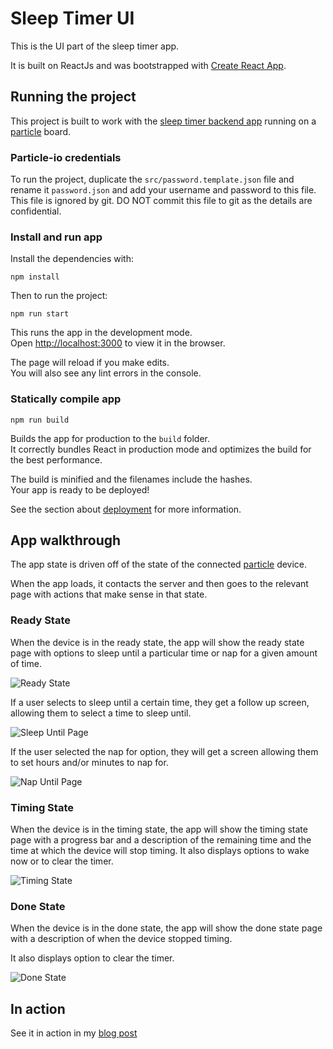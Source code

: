 # Sleep Timer UI

This is the UI part of the sleep timer app.

It is built on ReactJs and was bootstrapped with [Create React App](https://github.com/facebook/create-react-app).

## Running the project

This project is built to work with the [sleep timer backend app](https://github.com/jaydlawrence/sleep-timer) running on a [particle](https://www.particle.io/) board.

### Particle-io credentials

To run the project, duplicate the `src/password.template.json` file and rename it `password.json` and add your username and password to this file.
This file is ignored by git.
DO NOT commit this file to git as the details are confidential.

### Install and run app

Install the dependencies with:

```
npm install
```

Then to run the project:

```
npm run start
```

This runs the app in the development mode.<br />
Open [http://localhost:3000](http://localhost:3000) to view it in the browser.

The page will reload if you make edits.<br />
You will also see any lint errors in the console.

### Statically compile app

```
npm run build
```

Builds the app for production to the `build` folder.<br />
It correctly bundles React in production mode and optimizes the build for the best performance.

The build is minified and the filenames include the hashes.<br />
Your app is ready to be deployed!

See the section about [deployment](https://facebook.github.io/create-react-app/docs/deployment) for more information.

## App walkthrough

The app state is driven off of the state of the connected [particle](https://www.particle.io/) device.

When the app loads, it contacts the server and then goes to the relevant page with actions that make sense in that state.

### Ready State

When the device is in the ready state, the app will show the ready state page with options to sleep until a particular time or nap for a given amount of time.

![Ready State](https://github.com/jaydlawrence/sleep-timer-ui/blob/master/public/media/ready.png)

If a user selects to sleep until a certain time, they get a follow up screen, allowing them to select a time to sleep until.

![Sleep Until Page](https://github.com/jaydlawrence/sleep-timer-ui/blob/master/public/media/sleep.png)

If the user selected the nap for option, they will get a screen allowing them to set hours and/or minutes to nap for.

![Nap Until Page](https://github.com/jaydlawrence/sleep-timer-ui/blob/master/public/media/nap.png)

### Timing State

When the device is in the timing state, the app will show the timing state page with a progress bar and a description of the remaining time and the time at which the device will stop timing.
It also displays options to wake now or to clear the timer.

![Timing State](https://github.com/jaydlawrence/sleep-timer-ui/blob/master/public/media/timing.png)

### Done State

When the device is in the done state, the app will show the done state page with a description of when the device stopped timing.

It also displays option to clear the timer.

![Done State](https://github.com/jaydlawrence/sleep-timer-ui/blob/master/public/media/done.png)


## In action

See it in action in my [blog post](https://jaydlawrence.dev/sleep-timer-iot-sleep-training-app/)